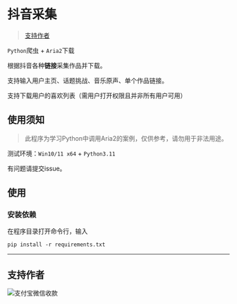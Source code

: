 # 抖音采集

> [支持作者](#支持作者)

`Python`爬虫 + `Aria2`下载

根据抖音各种**链接**采集作品并下载。

支持输入用户主页、话题挑战、音乐原声、单个作品链接。

支持下载用户的喜欢列表（需用户打开权限且并非所有用户可用）

## 使用须知

> 此程序为学习Python中调用Aria2的案例，仅供参考，请勿用于非法用途。

测试环境：`Win10/11 x64` + `Python3.11`

有问题请提交issue。


## 使用

### 安装依赖

在程序目录打开命令行，输入
```
pip install -r requirements.txt
```

---

## 支持作者

![支付宝微信收款][1]

  [1]: https://erma0.gitee.io/images/qrcode/shouqianma.png

